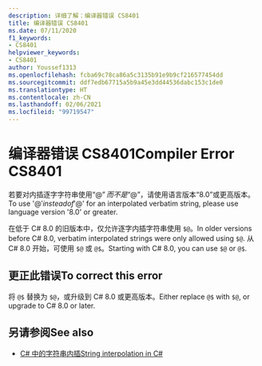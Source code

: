 ```yaml
---
description: 详细了解：编译器错误 CS8401
title: 编译器错误 CS8401
ms.date: 07/11/2020
f1_keywords:
- CS8401
helpviewer_keywords:
- CS8401
author: Youssef1313
ms.openlocfilehash: fcba69c78ca86a5c3135b91e9b9cf216577454dd
ms.sourcegitcommit: ddf7edb67715a5b9a45e3dd44536dabc153c1de0
ms.translationtype: HT
ms.contentlocale: zh-CN
ms.lasthandoff: 02/06/2021
ms.locfileid: "99719547"
---
```

# <a name="compiler-error-cs8401"></a><span data-ttu-id="c7f00-103">编译器错误 CS8401</span><span class="sxs-lookup"><span data-stu-id="c7f00-103">Compiler Error CS8401</span></span>

<span data-ttu-id="c7f00-104">若要对内插逐字字符串使用“@$”而不是“$@”，请使用语言版本“8.0”或更高版本。</span><span class="sxs-lookup"><span data-stu-id="c7f00-104">To use '@$' instead of '$@' for an interpolated verbatim string, please use language version '8.0' or greater.</span></span>

<span data-ttu-id="c7f00-105">在低于 C# 8.0 的旧版本中，仅允许逐字内插字符串使用 `$@`。</span><span class="sxs-lookup"><span data-stu-id="c7f00-105">In older versions before C# 8.0, verbatim interpolated strings were only allowed using `$@`.</span></span> <span data-ttu-id="c7f00-106">从 C# 8.0 开始，可使用 `$@` 或 `@$`。</span><span class="sxs-lookup"><span data-stu-id="c7f00-106">Starting with C# 8.0, you can use `$@` or `@$`.</span></span>

## <a name="to-correct-this-error"></a><span data-ttu-id="c7f00-107">更正此错误</span><span class="sxs-lookup"><span data-stu-id="c7f00-107">To correct this error</span></span>

<span data-ttu-id="c7f00-108">将 `@$` 替换为 `$@`，或升级到 C# 8.0 或更高版本。</span><span class="sxs-lookup"><span data-stu-id="c7f00-108">Either replace `@$` with `$@`, or upgrade to C# 8.0 or later.</span></span>

## <a name="see-also"></a><span data-ttu-id="c7f00-109">另请参阅</span><span class="sxs-lookup"><span data-stu-id="c7f00-109">See also</span></span>

- [<span data-ttu-id="c7f00-110">C# 中的字符串内插</span><span class="sxs-lookup"><span data-stu-id="c7f00-110">String interpolation in C#</span></span>](../../tutorials/string-interpolation.md)
